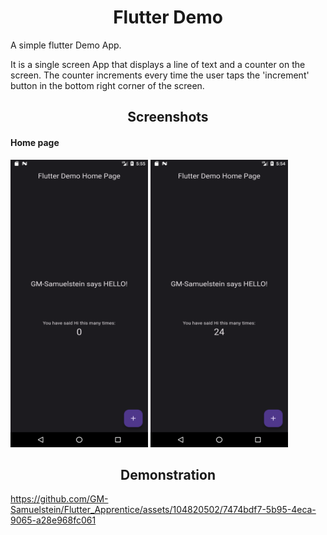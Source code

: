 <h1 align="center">Flutter Demo</h1>

<p>A simple flutter Demo App.</p>

<p>It is a single screen App that displays a line of text and a counter on the screen.
The counter increments every time the user taps the 'increment' button in the bottom right corner of the screen.</p>

<h2 align="center">Screenshots</h2>

<h4>Home page</h4>
<div>
<img src="assets/Screenshot_1.png" width=220 height=460 />
<img src="assets/Screenshot_2.png" width=220 height=460 />
</div>

<h2 align="center">Demonstration</h2>

https://github.com/GM-Samuelstein/Flutter_Apprentice/assets/104820502/7474bdf7-5b95-4eca-9065-a28e968fc061


